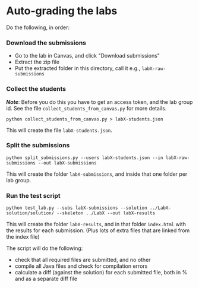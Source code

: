 
# Auto-grading the labs

Do the following, in order:

### Download the submissions

- Go to the lab in Canvas, and click "Download submissions"
- Extract the zip file
- Put the extracted folder in this directory, call it e.g., `labX-raw-submissions`

### Collect the students

***Note***: Before you do this you have to get an access token, and the lab group id.
See the file `collect_students_from_canvas.py` for more details.


```
python collect_students_from_canvas.py > labX-students.json
```

This will create the file `labX-students.json`.

### Split the submissions

```
python split_submissions.py --users labX-students.json --in labX-raw-submissions --out labX-submissions
```

This will create the folder `labX-submissions`, and inside that one folder per lab group.

### Run the test script

```
python test_lab.py --subs labX-submissions --solution ../LabX-solution/solution/ --skeleton ../LabX --out labX-results
```

This will create the folder `labX-results`, and in that folder `index.html` with the results for each submission.
(Plus lots of extra files that are linked from the index file)

The script will do the following:

- check that all required files are submitted, and no other
- compile all Java files and check for compilation errors
- calculate a diff (against the solution) for each submitted file, both in % and as a separate diff file

